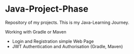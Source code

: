 # Java-Project-Phase

Repository of my projects. This is my Java-Learning Journey.

Working with Gradle or Maven

- Login and Registration simple Web Page
- JWT Authentication and Authorisation (Gradle, Maven)
